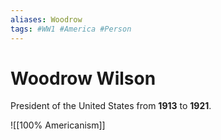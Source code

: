 ```yaml
---
aliases: Woodrow
tags: #WW1 #America #Person
---
```

# Woodrow Wilson
President of the United States from **1913** to **1921**.

![[100% Americanism]]
